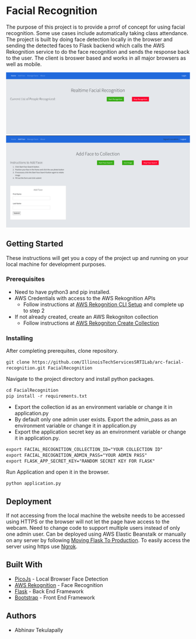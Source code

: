 # Facial Recognition

The purpose of this project is to provide a prrof of concept for using facial recognition. Some use cases include automatically taking class attendance. The project is built by doing face detection locally in the browser and sending the detected faces to Flask backend which calls the AWS Rekognition service to do the face recognition and sends the response back to the user. The client is broswer based and works in all major browsers as well as mobile.

<img src=".github/Face_Recognition.png" alt="Face Rekognition Page"/>
<img src=".github/Add_Face.png" alt="Add Face Page"/>

## Getting Started

These instructions will get you a copy of the project up and running on your local machine for development purposes.

### Prerequisites

* Need to have python3 and pip installed.
* AWS Credentials with access to the AWS Rekognition APIs
    * Follow instructions at [AWS Rekognition CLI Setup](https://docs.aws.amazon.com/rekognition/latest/dg/setup-awscli-sdk.html) and complete up to step 2
* If not already created, create an AWS Rekogniton collection 
    * Follow instructions at [AWS Rekogniton Create Collection](https://docs.aws.amazon.com/rekognition/latest/dg/create-collection-procedure.html)

### Installing

After completing prerequites, clone repository.

```
git clone https://github.com/IllinoisTechServicesSRTILab/arc-facial-recognition.git FacialRecognition
```

Navigate to the project directory and install python packages.

```
cd FacialRecognition
pip install -r requirements.txt
```

* Export the collection id as an environment variable or change it in application.py
* By default only one admin user exists. Export the admin_pass as an environment variable or change it in application.py
* Export the application secret key as an environment variable or change it in application.py.

```
export FACIAL_RECOGNITION_COLLECTION_ID="YOUR COLLECTION ID"
export FACIAL_RECOGNITION_ADMIN_PASS="YOUR ADMIN PASS"
export FLASK_APP_SECRET_KEY="RANDOM SECRET KEY FOR FLASK"
```

Run Application and open it in the browser.

```
python application.py
```

## Deployment

If not accessing from the local machine the website needs to be accessed using HTTPS or the browser will not let the page have access to the webcam. Need to change code to support multiple users instead of only one admin user. Can be deployed using AWS Elastic Beanstalk or manually on any server by following [Moving Flask To Production](https://flask.palletsprojects.com/en/1.1.x/tutorial/deploy/). To easily access the server using https use [Ngrok](https://ngrok.com).

## Built With

* [PicoJs](https://github.com/tehnokv/picojs) - Local Browser Face Detection
* [AWS Rekognition](https://aws.amazon.com/rekognition/) - Face Recognition
* [Flask](https://flask.palletsprojects.com/en/1.1.x/) - Back End Framework
* [Bootstrap](https://rometools.github.io/rome/) - Front End Framework

## Authors

* Abhinav Tekulapally
